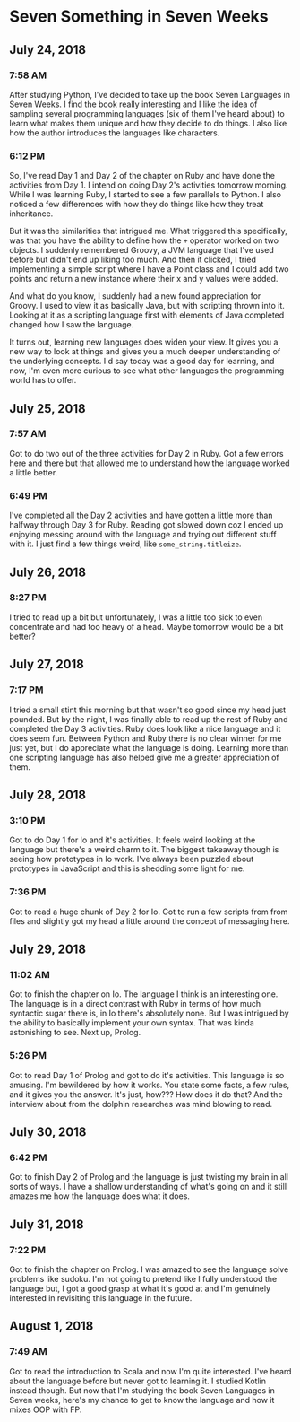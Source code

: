 # Seven Something in Seven Weeks

## July 24, 2018

### 7:58 AM

After studying Python, I've decided to take up the book Seven Languages in Seven Weeks. I find the book really interesting and I like the idea of sampling several programming languages (six of them I've heard about) to learn what makes them unique and how they decide to do things. I also like how the author introduces the languages like characters.

### 6:12 PM

So, I've read Day 1 and Day 2 of the chapter on Ruby and have done the activities from Day 1. I intend on doing Day 2's activities tomorrow morning. While I was learning Ruby, I started to see a few parallels to Python. I also noticed a few differences with how they do things like how they treat inheritance. 

But it was the similarities that intrigued me. What triggered this specifically, was that you have the ability to define how the `+` operator worked on two objects. I suddenly remembered Groovy, a JVM language that I've used before but didn't end up liking too much. And then it clicked, I tried implementing a simple script where I have a Point class and I could add two points and return a new instance where their x and y values were added.

And what do you know, I suddenly had a new found appreciation for Groovy. I used to view it as basically Java, but with scripting thrown into it. Looking at it as a scripting language first with elements of Java completed changed how I saw the language. 

It turns out, learning new languages does widen your view. It gives you a new way to look at things and gives you a much deeper understanding of the underlying concepts. I'd say today was a good day for learning, and now, I'm even more curious to see what other languages the programming world has to offer.

## July 25, 2018

### 7:57 AM

Got to do two out of the three activities for Day 2 in Ruby. Got a few errors here and there but that allowed me to understand how the language worked a little better.

### 6:49 PM

I've completed  all the Day 2 activities and have gotten a little more than halfway through Day 3 for Ruby. Reading got slowed down coz I ended up enjoying messing around with the language and trying out different stuff with it. I just find a few things weird, like `some_string.titleize`.

## July 26, 2018

### 8:27 PM

I tried to read up a bit but unfortunately, I was a little too sick to even concentrate and had too heavy of a head. Maybe tomorrow would be a bit better?

## July 27, 2018

### 7:17 PM

I tried a small stint this morning but that wasn't so good since my head just pounded. But by the night, I was finally able to read up the rest of Ruby and completed the Day 3 activities. Ruby does look like a nice language and it does seem fun. Between Python and Ruby there is no clear winner for me just yet, but I do appreciate what the language is doing. Learning more than one scripting language has also helped give me a greater appreciation of them.

## July 28, 2018

### 3:10 PM

Got to do Day 1 for Io and it's activities. It feels weird looking at the language but there's a weird charm to it. The biggest takeaway though is seeing how prototypes in Io work. I've always been puzzled about prototypes in JavaScript and this is shedding some light for me.

### 7:36 PM

Got to read a huge chunk of Day 2 for Io. Got to run a few scripts from from files and slightly got my head a little around the concept of messaging here.

## July 29, 2018

### 11:02 AM

Got to finish the chapter on Io. The language I think is an interesting one. The language is in a direct contrast with Ruby in terms of how much syntactic sugar there is, in Io there's absolutely none. But I was intrigued by the ability to basically implement your own syntax. That was kinda astonishing to see. Next up, Prolog.

### 5:26 PM

Got to read Day 1 of Prolog and got to do it's activities. This language is so amusing. I'm bewildered by how it works. You state some facts, a few rules, and it gives you the answer. It's just, how??? How does it do that? And the interview about from the dolphin researches was mind blowing to read.

## July 30, 2018

### 6:42 PM

Got to finish Day 2 of Prolog and the language is just twisting my brain in all sorts of ways. I have a shallow understanding of what's going on and it still amazes me how the language does what it does.

## July 31, 2018

### 7:22 PM

Got to finish the chapter on Prolog. I was amazed to see the language solve problems like sudoku. I'm not going to pretend like I fully understood the language but, I got a good grasp at what it's good at and I'm genuinely interested in revisiting this language in the future.

## August 1, 2018

### 7:49 AM

Got to read the introduction to Scala and now I'm quite interested. I've heard about the language before but never got to learning it. I studied Kotlin instead though. But now that I'm studying the book Seven Languages in Seven weeks, here's my chance to get to know the language and how it mixes OOP with FP.